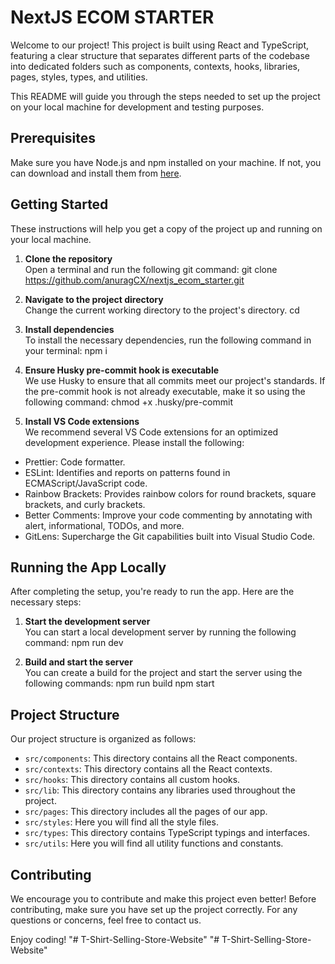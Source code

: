 # NextJS ECOM STARTER

Welcome to our project! This project is built using React and TypeScript, featuring a clear structure that separates different parts of the codebase into dedicated folders such as components, contexts, hooks, libraries, pages, styles, types, and utilities.

This README will guide you through the steps needed to set up the project on your local machine for development and testing purposes.

## Prerequisites

Make sure you have Node.js and npm installed on your machine. If not, you can download and install them from [here](https://nodejs.org/en/download/).

## Getting Started

These instructions will help you get a copy of the project up and running on your local machine.

1. **Clone the repository**  
   Open a terminal and run the following git command:
   git clone https://github.com/anuragCX/nextjs_ecom_starter.git

2. **Navigate to the project directory**  
   Change the current working directory to the project's directory.
   cd <project-directory>

3. **Install dependencies**  
   To install the necessary dependencies, run the following command in your terminal:
   npm i

4. **Ensure Husky pre-commit hook is executable**  
   We use Husky to ensure that all commits meet our project's standards. If the pre-commit hook is not already executable, make it so using the following command:
   chmod +x .husky/pre-commit

5. **Install VS Code extensions**  
   We recommend several VS Code extensions for an optimized development experience. Please install the following:

- Prettier: Code formatter.
- ESLint: Identifies and reports on patterns found in ECMAScript/JavaScript code.
- Rainbow Brackets: Provides rainbow colors for round brackets, square brackets, and curly brackets.
- Better Comments: Improve your code commenting by annotating with alert, informational, TODOs, and more.
- GitLens: Supercharge the Git capabilities built into Visual Studio Code.

## Running the App Locally

After completing the setup, you're ready to run the app. Here are the necessary steps:

1. **Start the development server**  
   You can start a local development server by running the following command:
   npm run dev

2. **Build and start the server**  
   You can create a build for the project and start the server using the following commands:
   npm run build
   npm start

## Project Structure

Our project structure is organized as follows:

- `src/components`: This directory contains all the React components.
- `src/contexts`: This directory contains all the React contexts.
- `src/hooks`: This directory contains all custom hooks.
- `src/lib`: This directory contains any libraries used throughout the project.
- `src/pages`: This directory includes all the pages of our app.
- `src/styles`: Here you will find all the style files.
- `src/types`: This directory contains TypeScript typings and interfaces.
- `src/utils`: Here you will find all utility functions and constants.

## Contributing

We encourage you to contribute and make this project even better! Before contributing, make sure you have set up the project correctly. For any questions or concerns, feel free to contact us.

Enjoy coding!
"# T-Shirt-Selling-Store-Website" 
"# T-Shirt-Selling-Store-Website" 

